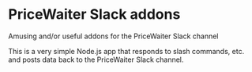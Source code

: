 # PriceWaiter Slack addons
Amusing and/or useful addons for the PriceWaiter Slack channel

This is a very simple Node.js app that responds to slash commands, etc. and posts data back to the PriceWaiter Slack channel.
